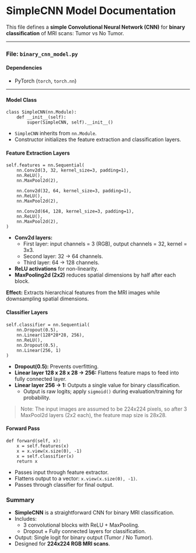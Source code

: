 # SimpleCNN Model Documentation

This file defines a **simple Convolutional Neural Network (CNN)** for **binary classification** of MRI scans: Tumor vs No Tumor.

---

### **File:** `binary_cnn_model.py`

#### Dependencies
- PyTorch (`torch`, `torch.nn`)

---

#### Model Class
```
class SimpleCNN(nn.Module):
    def __init__(self):
        super(SimpleCNN, self).__init__()
```

- `SimpleCNN` inherits from `nn.Module`.
- Constructor initializes the feature extraction and classification layers.

#### Feature Extraction Layers
```
self.features = nn.Sequential(
    nn.Conv2d(3, 32, kernel_size=3, padding=1),
    nn.ReLU(),
    nn.MaxPool2d(2),

    nn.Conv2d(32, 64, kernel_size=3, padding=1),
    nn.ReLU(),
    nn.MaxPool2d(2),

    nn.Conv2d(64, 128, kernel_size=3, padding=1),
    nn.ReLU(),
    nn.MaxPool2d(2),
)
```
- **Conv2d layers:**
    - First layer: input channels = 3 (RGB), output channels = 32, kernel = 3x3.
    - Second layer: 32 → 64 channels.
    - Third layer: 64 → 128 channels.
- **ReLU activations** for non-linearity.
- **MaxPooling2d (2x2)** reduces spatial dimensions by half after each block.

**Effect:** Extracts hierarchical features from the MRI images while downsampling spatial dimensions.

#### Classifier Layers
```
self.classifier = nn.Sequential(
    nn.Dropout(0.5),
    nn.Linear(128*28*28, 256),
    nn.ReLU(),
    nn.Dropout(0.5),
    nn.Linear(256, 1)
)
```
- **Dropout(0.5):** Prevents overfitting.
- **Linear layer 128 x 28 x 28 → 256:** Flattens feature maps to feed into fully connected layer.
- **Linear layer 256 → 1:** Outputs a single value for binary classification.
    - Output is raw logits; apply `sigmoid()` during evaluation/training for probability.
>Note: The input images are assumed to be 224x224 pixels, so after 3 MaxPool2d layers (2x2 each), the feature map size is 28x28.

#### Forward Pass
```
def forward(self, x):
    x = self.features(x)
    x = x.view(x.size(0), -1)
    x = self.classifier(x)
    return x
```
- Passes input through feature extractor.
- Flattens output to a vector: `x.view(x.size(0), -1)`.
- Passes through classifier for final output.

### **Summary**

- **SimpleCNN** is a straightforward CNN for binary MRI classification.
- Includes:
    - 3 convolutional blocks with ReLU + MaxPooling.
    - Dropout + Fully connected layers for classification.
- Output: Single logit for binary output (Tumor / No Tumor).
- Designed for **224x224 RGB MRI scans**.